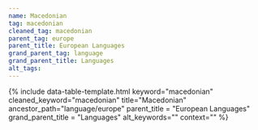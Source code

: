 ```yaml
---
name: Macedonian
tag: macedonian
cleaned_tag: macedonian
parent_tag: europe
parent_title: European Languages
grand_parent_tag: language
grand_parent_title: Languages
alt_tags: 
---
```


{% include data-table-template.html 
  keyword="macedonian" 
  cleaned_keyword="macedonian" 
  title="Macedonian"
  ancestor_path="language/europe" 
  parent_title = "European Languages"
  grand_parent_title = "Languages"
  alt_keywords=""
  context=""
%}

